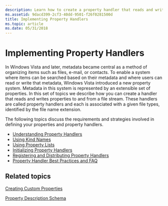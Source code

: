 ```yaml
---
description: Learn how to create a property handler that reads and writes properties to and from a file stream. Each handlers is associated with a given file type.
ms.assetid: 9dacd399-2cf3-40dd-9501-f26f0281500d
title: Implementing Property Handlers
ms.topic: article
ms.date: 05/31/2018
---
```


# Implementing Property Handlers

In Windows Vista and later, metadata became central as a method of organizing items such as files, e-mail, or contacts. To enable a system where items can be searched based on their metadata and where users can read or write that metadata, Windows Vista introduced a new property system. Metadata in this system is represented by an extensible set of properties. In this set of topics we describe how you can create a handler that reads and writes properties to and from a file stream. These handlers are called property handlers and each is associated with a given file types, identified by the file name extension.

The following topics discuss the requirements and strategies involved in defining your properties and property handlers.

-   [Understanding Property Handlers](./building-property-handlers-properties.md)
-   [Using Kind Names](./building-property-handlers-user-friendly-kind-names.md)
-   [Using Property Lists](./building-property-handlers-property-lists.md)
-   [Initializing Property Handlers](./building-property-handlers-property-handlers.md)
-   [Registering and Distributing Property Handlers](./prophand-reg-dist.md)
-   [Property Handler Best Practices and FAQ](./prophand-bestprac-faq.md)

## Related topics

<dl> <dt>

[Creating Custom Properties](./building-property-handlers-property-schemas.md)
</dt> <dt>

[Property Description Schema](./propdesc-schema-entry.md)
</dt> </dl>

 

 
